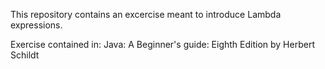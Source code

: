 This repository contains an excercise meant to introduce Lambda expressions.

Exercise contained in: 
Java: A Beginner's guide: Eighth Edition by Herbert Schildt
